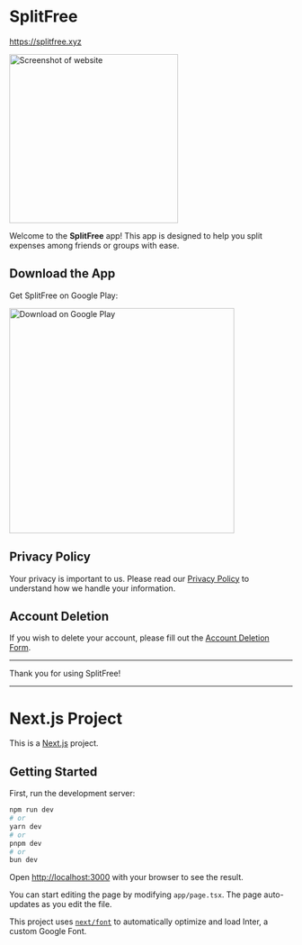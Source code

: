 # SplitFree
https://splitfree.xyz

<a href="https://splitfree.xyz"><img src="https://i.ibb.co/fvs0KY2/splitfree-xyz.png" alt="Screenshot of website" width="300"/></a>

Welcome to the **SplitFree** app! This app is designed to help you split expenses among friends or groups with ease.

## Download the App

Get SplitFree on Google Play:

<a href="https://play.google.com/store/apps/details?id=xyz.splitfree">
    <img src="https://play.google.com/intl/en_us/badges/images/generic/en_badge_web_generic.png" alt="Download on Google Play" width="400"/>
</a>

## Privacy Policy

Your privacy is important to us. Please read our [Privacy Policy](https://splitfree.xyz/privacy) to understand how we handle your information.

## Account Deletion

If you wish to delete your account, please fill out the [Account Deletion Form](https://splitfree.xyz/account/delete).

---

Thank you for using SplitFree!

---

# Next.js Project

This is a [Next.js](https://nextjs.org/) project.

## Getting Started

First, run the development server:

```bash
npm run dev
# or
yarn dev
# or
pnpm dev
# or
bun dev
```

Open [http://localhost:3000](http://localhost:3000) with your browser to see the result.

You can start editing the page by modifying `app/page.tsx`. The page auto-updates as you edit the file.

This project uses [`next/font`](https://nextjs.org/docs/basic-features/font-optimization) to automatically optimize and load Inter, a custom Google Font.
